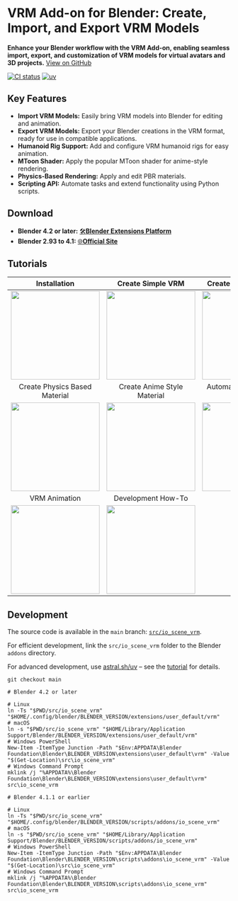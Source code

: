 # VRM Add-on for Blender: Create, Import, and Export VRM Models

**Enhance your Blender workflow with the VRM Add-on, enabling seamless import, export, and customization of VRM models for virtual avatars and 3D projects.** [View on GitHub](https://github.com/saturday06/VRM-Addon-for-Blender)

[![CI status](https://github.com/saturday06/VRM-Addon-for-Blender/actions/workflows/test.yml/badge.svg?branch=main)](https://github.com/saturday06/VRM-Addon-for-Blender/actions) [![uv](https://img.shields.io/endpoint?url=https://raw.githubusercontent.com/astral-sh/uv/main/assets/badge/v0.json)](https://docs.astral.sh/uv/)

## Key Features

*   **Import VRM Models:** Easily bring VRM models into Blender for editing and animation.
*   **Export VRM Models:** Export your Blender creations in the VRM format, ready for use in compatible applications.
*   **Humanoid Rig Support:** Add and configure VRM humanoid rigs for easy animation.
*   **MToon Shader:** Apply the popular MToon shader for anime-style rendering.
*   **Physics-Based Rendering:** Apply and edit PBR materials.
*   **Scripting API:** Automate tasks and extend functionality using Python scripts.

## Download

*   **Blender 4.2 or later:** [🛠️**Blender Extensions Platform**](https://extensions.blender.org/add-ons/vrm)
*   **Blender 2.93 to 4.1:** [🌐**Official Site**](https://vrm-addon-for-blender.info)

## Tutorials

| Installation                                                                                                           | Create Simple VRM                                                                                                    | Create Humanoid VRM                                                                                                   |
| :---------------------------------------------------------------------------------------------------------------------: | :----------------------------------------------------------------------------------------------------------------------: | :----------------------------------------------------------------------------------------------------------------------: |
| <a href="https://vrm-addon-for-blender.info/en/installation?locale_redirection"><img width="200" src="https://vrm-addon-for-blender.info/images/installation.gif"></a> | <a href="https://vrm-addon-for-blender.info/en/create-simple-vrm-from-scratch?locale_redirection"><img width="200" src="https://vrm-addon-for-blender.info/images/simple.gif"></a> | <a href="https://vrm-addon-for-blender.info/en/create-humanoid-vrm-from-scratch?locale_redirection"><img width="200" src="https://vrm-addon-for-blender.info/images/humanoid.gif"></a> |
| Create Physics Based Material                                                                                              | Create Anime Style Material                                                                                               | Automation with Python Scripts                                                                                               |
| <a href="https://vrm-addon-for-blender.info/en/material-pbr?locale_redirection"><img width="200" src="https://vrm-addon-for-blender.info/images/material_pbr.gif"></a> | <a href="https://vrm-addon-for-blender.info/en/material-mtoon?locale_redirection"><img width="200" src="https://vrm-addon-for-blender.info/images/material_mtoon.gif"></a> | <a href="https://vrm-addon-for-blender.info/en/scripting-api?locale_redirection"><img width="200" src="https://vrm-addon-for-blender.info/images/scripting_api.gif"></a> |
| VRM Animation                                                                                                                | Development How-To                                                                                                   |                                                                                                                          |
| <a href="https://vrm-addon-for-blender.info/en/animation?locale_redirection"><img width="200" src="https://vrm-addon-for-blender.info/images/animation.gif"></a>     | <a href="https://vrm-addon-for-blender.info/en/development?locale_redirection"><img width="200" src="https://vrm-addon-for-blender.info/images/animation.gif"></a>      |                                                                                                                          |

## Development

The source code is available in the `main` branch:
[`src/io_scene_vrm`](https://github.com/saturday06/VRM-Addon-for-Blender/tree/main/src/io_scene_vrm).

For efficient development, link the `src/io_scene_vrm` folder to the Blender `addons` directory.

For advanced development, use [astral.sh/uv](https://docs.astral.sh/uv/) – see the [tutorial](https://vrm-addon-for-blender.info/en/development?locale_redirection) for details.

```text
git checkout main

# Blender 4.2 or later

# Linux
ln -Ts "$PWD/src/io_scene_vrm" "$HOME/.config/blender/BLENDER_VERSION/extensions/user_default/vrm"
# macOS
ln -s "$PWD/src/io_scene_vrm" "$HOME/Library/Application Support/Blender/BLENDER_VERSION/extensions/user_default/vrm"
# Windows PowerShell
New-Item -ItemType Junction -Path "$Env:APPDATA\Blender Foundation\Blender\BLENDER_VERSION\extensions\user_default\vrm" -Value "$(Get-Location)\src\io_scene_vrm"
# Windows Command Prompt
mklink /j "%APPDATA%\Blender Foundation\Blender\BLENDER_VERSION\extensions\user_default\vrm" src\io_scene_vrm

# Blender 4.1.1 or earlier

# Linux
ln -Ts "$PWD/src/io_scene_vrm" "$HOME/.config/blender/BLENDER_VERSION/scripts/addons/io_scene_vrm"
# macOS
ln -s "$PWD/src/io_scene_vrm" "$HOME/Library/Application Support/Blender/BLENDER_VERSION/scripts/addons/io_scene_vrm"
# Windows PowerShell
New-Item -ItemType Junction -Path "$Env:APPDATA\Blender Foundation\Blender\BLENDER_VERSION\scripts\addons\io_scene_vrm" -Value "$(Get-Location)\src\io_scene_vrm"
# Windows Command Prompt
mklink /j "%APPDATA%\Blender Foundation\Blender\BLENDER_VERSION\scripts\addons\io_scene_vrm" src\io_scene_vrm